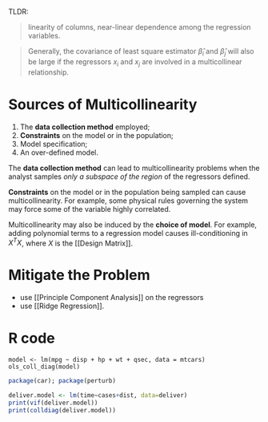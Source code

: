 TLDR: 
> linearity of columns, near-linear dependence among the regression variables.

 
> Generally, the covariance of least square estimator $\hat \beta_i$ and $\hat \beta_j$ will also be large if the regressors $x_i$ and $x_j$ are involved in a multicollinear relationship.


# Sources of Multicollinearity

1. The **data collection method** employed;
2. **Constraints** on the model or in the population; 
3. Model specification;
4. An over-defined model.

The **data collection method** can lead to multicollinearity problems when the analyst samples _only a subspace of the region_ of the regressors defined.

**Constraints** on the model or in the population being sampled can cause multicollinearity. For example, some physical rules governing the system may force some of the variable highly correlated.

Multicollinearity may also be induced by the **choice of model**. For example, adding polynomial terms to a regression model causes ill-conditioning in $X^TX$, where $X$ is the [[Design Matrix]].

# Mitigate the Problem
- use [[Principle Component Analysis]] on the regressors
- use [[Ridge Regression]].


# R code

```
model <- lm(mpg ~ disp + hp + wt + qsec, data = mtcars)
ols_coll_diag(model)
```

```r
package(car); package(perturb)

deliver.model <- lm(time∼cases+dist, data=deliver) 
print(vif(deliver.model)) 
print(colldiag(deliver.model))
```

